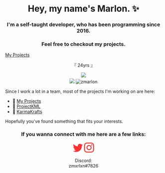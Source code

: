 <h1 align="center">Hey, my name's Marlon. ✨</h1>
<h3 align="center">I'm a self-taught developer, who has been programming since 2016.</h3>
<h3 align="center">Feel free to checkout my projects.</h3>
<a align="center" href="https://zmarlon.github.io/portfolio/" target="_blank">My Projects</a>
 
<p align="center">
    『 24yrs 』
</p>

<p align="center">
<img src="https://github-readme-stats.vercel.app/api?username=zmarlon&show_icons=true&count_private=true&theme=darcula&hide_border=true&hide=issues&bg_color=00000000">
<br/>
<img src="https://github-readme-stats.vercel.app/api/top-langs/?username=zmarlon&layout=compact&hide_border=true&theme=darcula&bg_color=00000000&langs_count=6">
<img src="https://github-readme-streak-stats.herokuapp.com?user=zmarlon&theme=dark&hide_border=true&background=DD272700" alt="zmarlon" />
</p>

Since I work a lot in a team, most of the projects I'm working on are here:
- 🔖 [My Projects](https://github.com/zmarlon?tab=repositories)
- 🐫 [ProjectKML](https://github.com/ProjectKML)
- 🦊 [KarmaKrafts](https://github.com/KarmaKrafts)

Hopefully you've found something that fits your interests.
<div align="center">
    <h3>If you wanna connect with me here are a few links:</h3>
    <a href="https://twitter.com/zmxrlxn"><img src="https://raw.githubusercontent.com/zmarlon/zmarlon/main/img/twitter.svg" height="32" width="32" /></a>
    <a href="https://www.instagram.com/zmxrlxn"><img src="https://raw.githubusercontent.com/zmarlon/zmarlon/main/img/instagram.svg" height="32" width="32" /></a>
    <p>Discord:<br>zmxrlxn#7826</p>
</div>
